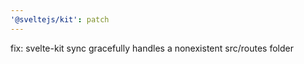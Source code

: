 ```yaml
---
'@sveltejs/kit': patch
---
```


fix: svelte-kit sync gracefully handles a nonexistent src/routes folder
